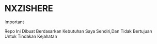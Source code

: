 # NXZISHERE

> [!IMPORTANT]
> Repo Ini Dibuat Berdasarkan Kebutuhan Saya Sendiri,Dan Tidak Bertujuan Untuk Tindakan Kejahatan
